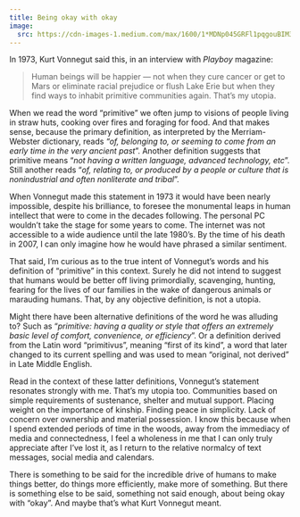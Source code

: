 ```yaml
---
title: Being okay with okay
image:
  src: https://cdn-images-1.medium.com/max/1600/1*MDNp045GRFl1pqgouBIM3g.jpeg
---
```


In 1973, Kurt Vonnegut said this, in an interview with *Playboy* magazine:

> Human beings will be happier — not when they cure cancer or get to Mars or
> eliminate racial prejudice or flush Lake Erie but when they find ways to inhabit
primitive communities again. That’s my utopia.

When we read the word “primitive” we often jump to visions of people living in
straw huts, cooking over fires and foraging for food. And that makes sense,
because the primary definition, as interpreted by the Merriam-Webster
dictionary, reads *“of, belonging to, or seeming to come from an early time in
the very ancient past*”. Another definition suggests that primitive means “*not
having a written language, advanced technology, etc*”. Still another reads “*of,
relating to, or produced by a people or culture that is nonindustrial and often
nonliterate and tribal*”.

When Vonnegut made this statement in 1973 it would have been nearly impossible,
despite his brilliance, to foresee the monumental leaps in human intellect that
were to come in the decades following. The personal PC wouldn’t take the stage
for some years to come. The internet was not accessible to a wide audience until
the late 1980’s. By the time of his death in 2007, I can only imagine how he
would have phrased a similar sentiment.

That said, I’m curious as to the true intent of Vonnegut’s words and his
definition of “primitive” in this context. Surely he did not intend to suggest
that humans would be better off living primordially, scavenging, hunting,
fearing for the lives of our families in the wake of dangerous animals or
marauding humans. That, by any objective definition, is not a utopia.

Might there have been alternative definitions of the word he was alluding to?
Such as “*primitive:* *having a quality or style that offers an extremely basic
level of comfort, convenience, or efficiency*”. Or a definition derived from the
Latin word “primitivus”, meaning “first of its kind”, a word that later changed
to its current spelling and was used to mean “original, not derived” in Late
Middle English.

Read in the context of these latter definitions, Vonnegut’s statement resonates
strongly with me. That’s my utopia too. Communities based on simple requirements
of sustenance, shelter and mutual support. Placing weight on the importance of
kinship. Finding peace in simplicity. Lack of concern over ownership and
material possession. I know this because when I spend extended periods of time
in the woods, away from the immediacy of media and connectedness, I feel a
wholeness in me that I can only truly appreciate after I’ve lost it, as I return
to the relative normalcy of text messages, social media and calendars.

There is something to be said for the incredible drive of humans to make things
better, do things more efficiently, make more of something. But there is
something else to be said, something not said enough, about being okay with
“okay”. And maybe that’s what Kurt Vonnegut meant.
